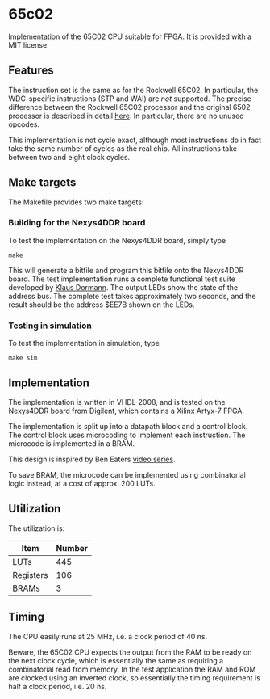 # 65c02
Implementation of the 65C02 CPU suitable for FPGA. It is provided with a MIT license.

## Features
The instruction set is the same as for the Rockwell 65C02. In particular, the
WDC-specific instructions (STP and WAI) are *not* supported. The precise
difference between the Rockwell 65C02 processor and the original 6502 processor
is described in detail [here](http://6502.org/tutorials/65c02opcodes.html). In
particular, there are no unused opcodes.

This implementation is not cycle exact, although most instructions do in fact
take the same number of cycles as the real chip. All instructions take between
two and eight clock cycles.

## Make targets
The Makefile provides two make targets:

### Building for the Nexys4DDR board

To test the implementation on the Nexys4DDR board, simply type

```
make
```
This will generate a bitfile and program this bitfile onto the Nexys4DDR board.
The test implementation runs a complete functional test suite developed by
[Klaus Dormann](https://github.com/Klaus2m5/6502_65C02_functional_tests).  The
output LEDs show the state of the address bus.  The complete test takes
approximately two seconds, and the result should be the address $EE7B shown on
the LEDs.


### Testing in simulation
To test the implementation in simulation, type
```
make sim
```

## Implementation
The implementation is written in VHDL-2008, and is tested on the Nexys4DDR
board from Digilent, which contains a Xilinx Artyx-7 FPGA.

The implementation is split up into a datapath block and a control block. The
control block uses microcoding to implement each instruction. The microcode is
implemented in a BRAM.

This design is inspired by Ben Eaters [video
series](https://www.youtube.com/playlist?list=PLowKtXNTBypGqImE405J2565dvjafglHU).

To save BRAM, the microcode can be implemented using combinatorial logic
instead, at a cost of approx. 200 LUTs.

## Utilization
The utilization is:

|  Item     | Number |
| --------  | ------ |
| LUTs      |  445   |
| Registers |  106   |
| BRAMs     |    3   | 

## Timing
The CPU easily runs at 25 MHz, i.e. a clock period of 40 ns.

Beware, the 65C02 CPU expects the output from the RAM to be ready on the next
clock cycle, which is essentially the same as requiring a combinatorial read
from memory. In the test application the RAM and ROM are clocked using an
inverted clock, so essentially the timing requirement is half a clock period,
i.e. 20 ns.

